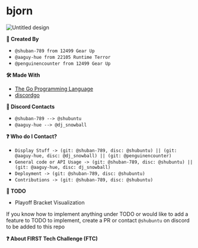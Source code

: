 # bjorn

![Untitled design](https://github.com/user-attachments/assets/2e17800c-f1da-470a-9cfa-2e6b99d2689d)


**📝 Created By**
- `@shuban-789 from 12499 Gear Up` 
- `@aaguy-hue from 22105 Runtime Terror`
- `@penguinencounter from 12499 Gear Up`

**🛠️ Made With**
- [The Go Programming Language](https://github.com/golang/go)
- [discordgo](https://github.com/bwmarrin/discordgo)

**📱 Discord Contacts**
- `@shuban-789 --> @shubuntu`
- `@aaguy-hue --> @dj_snowball`

**❓ Who do I Contact?**
- `Display Stuff -> (git: @shuban-789, disc: @shubuntu) || (git: @aaguy-hue, disc: @dj_snowball) || (git: @penguinencounter)`
- `General code or API Usage -> (git: @shuban-789, disc: @shubuntu) || (git: @aaguy-hue, disc: dj_snowball)`
- `Deployment -> (git: @shuban-789, disc: @shubuntu)`
- `Contributions -> (git: @shuban-789, disc: @shubuntu)`

**📜 TODO**
- Playoff Bracket Visualization

If you know how to implement anything under TODO or would like to add a feature to TODO to implement, create a PR or contact `@shubuntu` on discord to be added to this repo

**❓ About FIRST Tech Challenge (FTC)**
